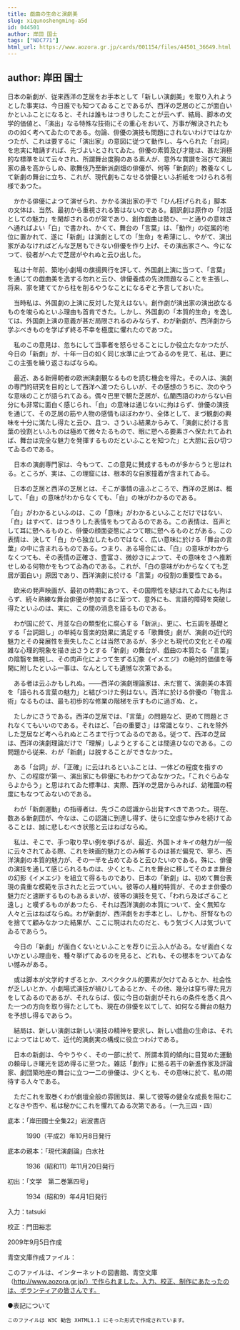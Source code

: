 ```yaml
---
title: 戯曲の生命と演劇美
slug: xiqunoshengming-a5d
id: 044501
author: 岸田 国士
tags: ["NDC771"]
html_url: https://www.aozora.gr.jp/cards/001154/files/44501_36649.html
---
```


## author: 岸田 国士

日本の新劇が、従来西洋の芝居をお手本として「新しい演劇美」を取り入れようとした事実は、今日誰でも知つてゐることであるが、西洋の芝居のどこが面白いかといふことになると、それは誰もはつきりしたことが云へず、結局、脚本の文学的価値と、「演出」なる特殊な技術にその重心をおいて、万事が解決されたものの如く考へてゐたのである。勿論、俳優の演技も問題にされないわけではなかつたが、これは要するに「演出家」の意図に従つて動作し、与へられた「台詞」を忠実に暗誦すれば、先づよいとされてゐた。俳優の素質及び才能は、甚だ消極的な標準を以て云々され、所謂舞台度胸のある素人が、意外な賞讃を浴びて演出家の鼻を高からしめ、歌舞伎乃至新派劇畑の俳優が、何等「新劇的」教養なくして新劇の舞台に立ち、これが、現代劇もこなせる俳優といふ折紙をつけられる有様であつた。

　かかる俳優によつて演ぜられ、かかる演出家の手で「ひん枉げられる」脚本の文体は、当然、最初から重視される筈はないのである。翻訳劇は原作の「対話としての魅力」を閑却されるのが常であり、創作戯曲は勢ひ、一と通りの意味さへ通ればよい「白」で書かれ、かくて、舞台の「言葉」は、「動作」の従属的地位に置かれて、遂に「新劇」は演劇としての「生命」を希薄にし、やがて、演出家がゐなければどんな芝居もできない俳優を作り上げ、その演出家さへ、今になつて、役者がへたで芝居がやれぬと云ひ出した。

　私は十年前、築地小劇場の旗揚興行を評して、外国劇上演に当つて、「言葉」を通じての戯曲美を逸する勿れと云ひ、俳優養成の先決問題なることを主張し、将来、家を建ててから柱を削るやうなことになるぞと予言しておいた。

　当時私は、外国劇の上演に反対した覚えはない。創作劇が演出家の演出欲なるものを唆らぬといふ理由も首肯できた。しかし、外国劇の「本質的生命」を逸しては、外国劇上演の意義が甚だ局限されるのみならず、わが新劇が、西洋劇から学ぶべきものを学ばず終る不幸を極度に懼れたのであつた。

　私のこの意見は、忽ちにして当事者を怒らせることにしか役立たなかつたが、今日の「新劇」が、十年一日の如く同じ水準に止つてゐるのを見て、私は、更にこの主張を繰り返さねばならぬ。

　最近、ある新帰朝者の欧洲演劇観なるものを読む機会を得た。その人は、演劇の専門的研究を目的として西洋へ渡つたらしいが、その感想のうちに、次のやうな意味のことが語られてゐる。偶々巴里で観た芝居が、仏蘭西語のわからない自分にも非常に面白く感じられ、「白」の意味は通じないに拘はらず、俳優の演技を通じて、その芝居の筋や人物の感情もほぼわかり、全体として、まづ観劇の興味を十分に満たし得たと云ひ、且つ、さういふ結果からみて、「演劇に於ける言葉の役割といふものは極めて微々たるもので、眼に愬へる要素さへ保たれてゐれば、舞台は完全な魅力を発揮するものだといふことを知つた」と大胆に云ひ切つてゐるのである。

　日本の演劇専門家は、今もつて、この意見に賛成するものが多からうと思はれる。ところが、実は、この理窟には、根本的な自家撞着が含まれてゐる。

　日本の芝居と西洋の芝居とは、そこが事情の違ふところで、西洋の芝居は、概して、「白」の意味がわからなくても、「白」の味がわかるのである。

「白」がわかるといふのは、この「意味」がわかるといふことだけではない、「白」はすべて、はつきりした表情をもつてゐるのである。この表情は、音声として耳に愬へるものと、俳優の顔面姿態によつて眼に愬へるものとがある。この表情は、決して「白」から独立したものではなく、広い意味に於ける「舞台の言葉」の中に含まれるものである。つまり、ある場合には、「白」の意味がわからなくつても、その表情の正確さ、豊富さ、微妙さによつて、その意味をさへ推断せしめる何物かをもつてゐ為のである。これが、「白の意味がわからなくても芝居が面白い」原因であり、西洋演劇に於ける「言葉」の役割の重要性である。

　欧米の発声映画が、最初の時期にあつて、その国際性を疑はれてゐたにも拘はらず、続々熟練な舞台俳優が参加するに至つて、意外にも、言語的障碍を突破し得たといふのは、実に、この間の消息を語るものである。

　わが国に於て、月並な白の類型化に腐心する「新派」、更に、七五調を基礎とする「台詞廻し」の単純な音楽的効果に満足する「歌舞伎」劇が、演劇の近代的魅力とその発展性を喪失したことは当然であるが、多少とも現代の文化とその複雑な心理的現象を描き出さうとする「新劇」の舞台が、戯曲の本質たる「言葉」の陰翳を無視し、その肉声化によつて生ずる幻象《イメエジ》の絶対的価値を等閑に附したといふ一事は、なんとしても遺憾な次第である。

　ある者は云ふかもしれぬ。――西洋の演劇理論家は、未だ嘗て、演劇美の本質を「語られる言葉の魅力」と結びつけた例はない。西洋に於ける俳優の「物言ふ術」なるものは、最も初歩的な修業の階梯を示すものに過ぎぬ、と。

　たしかにさうである。西洋の芝居では、「言葉」の問題など、更めて問題とされなくてもいいのである。それほど、「白の重要さ」は常識となり、これを除外した芝居など考へられぬところまで行つてゐるのである。従つて、西洋の芝居は、西洋の演劇理論だけで「理解」しようとすることは間違ひなのである。この問題から従来、わが「新劇」は脱することができなかつた。

　ある「台詞」が、「正確」に云はれるといふことは、一体どの程度を指すのか、この程度が第一、演出家にも俳優にもわかつてゐなかつた。「これぐらゐならよからう」と思はれてゐた標準は、実際、西洋の芝居からみれば、幼稚園の程度にもなつてゐないのである。

　わが「新劇運動」の指導者は、先づこの認識から出発すべきであつた。現在、数ある新劇団が、今なほ、この認識に到達し得ず、徒らに空虚な歩みを続けてゐることは、誠に悲しむべき状態と云はねばならぬ。

　私は、そこで、手つ取り早い例を挙げるが、最近、外国トオキイの魅力が一般に云々されてゐる際、これを映画的魅力とのみ解するのは甚だ偏見で、寧ろ、西洋演劇の本質的魅力が、その一半を占めてゐると云ひたいのである。殊に、俳優の演技を通して感じられるものは、少くとも、これを舞台に移してそのまま舞台の幻影《イメエジ》を組立て得るものであり、日本の「新劇」は、初めて舞台表現の貴重な模範を示されたと云つていい。彼等の人種的特質が、そのまま俳優の魅力だと速断するものもあるまいが、彼等の演技を見て、「われら及ばざること遠し」と嘆ずるものがあつたら、それは西洋演劇の本質について、全く無知な人々と云はねばならぬ。わが新劇が、西洋劇をお手本とし、しかも、肝腎なものを捨てて顧みなかつた結果が、ここに現はれたのだと、もう気づく人は気づいてゐるであらう。

　今日の「新劇」が面白くないといふことを荐りに云ふ人がゐる。なぜ面白くないかといふ理由を、種々挙げてゐるのを見ると、どれも、その根本をついてゐない憾みがある。

　或は脚本が文学的すぎるとか、スペクタクル的要素が欠けてゐるとか、社会性が乏しいとか、小劇場式演技が禍ひしてゐるとか、その他、幾分は穿ち得た見方をしてゐるのであるが、それならば、仮に今日の新劇がそれらの条件を悉く具へた一つの方向を取り得たとしても、現在の俳優を以てして、如何なる舞台の魅力を予想し得るであらう。

　結局は、新しい演劇は新しい演技の精神を要求し、新しい戯曲の生命は、それによつてはじめて、近代的演劇実の構成に役立つわけである。

　日本の新劇は、今やうやく、その一部に於て、所謂本質的傾向に目覚めた運動の頼母しき曙光を認め得るに至つた。雑誌「劇作」に拠る若干の新進作家及評論家、劇団築地座の舞台に立つ一二の俳優は、少くとも、その意味に於て、私の期待する人々である。

　ただこれを取巻くわが劇壇全般の雰囲気は、果して彼等の健全な成長を阻むことなきや否や、私は秘かにこれを懼れてゐる次第である。（一九三四・四）













底本：「岸田國士全集22」岩波書店


　　　1990（平成2）年10月8日発行

底本の親本：「現代演劇論」白水社

　　　1936（昭和11）年11月20日発行

初出：「文学　第二巻第四号」

　　　1934（昭和9）年4月1日発行

入力：tatsuki

校正：門田裕志

2009年9月5日作成

青空文庫作成ファイル：

このファイルは、インターネットの図書館、青空文庫（http://www.aozora.gr.jp/）で作られました。入力、校正、制作にあたったのは、ボランティアの皆さんです。











●表記について


	このファイルは W3C 勧告 XHTML1.1 にそった形式で作成されています。